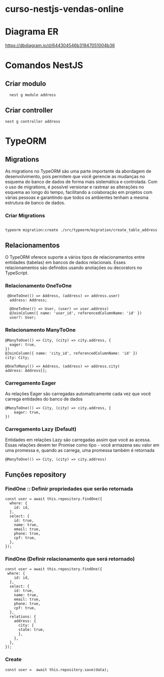 # curso-nestjs-vendas-online

# Diagrama ER
https://dbdiagram.io/d/644304546b31947051004b36

# Comandos NestJS
## Criar modulo
```
  nest g module address
```

## Criar controller
```
nest g controller address
```

# TypeORM
## Migrations

As migrations no TypeORM são uma parte importante da abordagem de desenvolvimento, pois permitem que você gerencie as mudanças no esquema do banco de dados de forma mais sistemática e controlada. Com o uso de migrations, é possível versionar e rastrear as alterações no esquema ao longo do tempo, facilitando a colaboração em projetos com várias pessoas e garantindo que todos os ambientes tenham a mesma estrutura de banco de dados.
### Criar Migrations
```

typeorm migration:create ./src/typeorm/migration/create_table_address
```

## Relacionamentos

O TypeORM oferece suporte a vários tipos de relacionamentos entre entidades (tabelas) em bancos de dados relacionais. Esses relacionamentos são definidos usando anotações ou decorators no TypeScript. 

### Relacionamento OneToOne

```
 @OneToOne(() => Address, (address) => address.user)
  address: Address;  
```

```
  @OneToOne(() => User, (user) => user.address)
  @JoinColumn({ name: 'user_id', referencedColumnName: 'id' })
  user?: User;
```



### Relacionamento ManyToOne

```
@ManyToOne(() => City, (city) => city.address, {
  eager: true,
})
@JoinColumn({ name: 'city_id', referencedColumnName: 'id' })
city: City;
```

```
@OneToMany(() => Address, (address) => address.city)
address: Address[];
```



### Carregamento Eager
As relações Eager são carregadas automaticamente cada vez que você carrega entidades do banco de dados

```
@ManyToOne(() => City, (city) => city.address, {
    eager: true,
})

```

### Carregamento Lazy (Default)
Entidades em relações Lazy são carregadas assim que você as acessa. Essas relações devem ter Promise como tipo - você armazena seu valor em uma promessa e, quando as carrega, uma promessa também é retornada

```
@ManyToOne(() => City, (city) => city.address)
```


## Funções repository

### FindOne :: Definir propriedades que serão retornada
```
const user = await this.repository.findOne({
  where: {
    id: id,
  },
  select: {
    id: true,
    name: true,
    email: true,
    phone: true,
    cpf: true,
  }, 
});
```

### FindOne (Definir relacionamento que será retornado)
```
const user = await this.repository.findOne({
 where: {
    id: id,
  },
  select: {
    id: true,
    name: true,
    email: true,
    phone: true,
    cpf: true,
  },
  relations: {
    address: {
      city: {
      state: true,
      },
    },
  },
});
```

### Create
```
const user =  await this.repository.save(data);

```